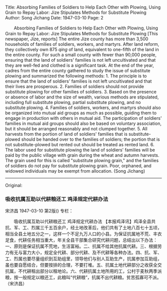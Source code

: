Title: Absorbing Families of Soldiers to Help Each Other with Plowing, Using Grain to Repay Labor: Jize Stipulates Methods for Substitute Plowing
Author: Song Jichang
Date: 1947-03-10
Page: 2

　　Absorbing Families of Soldiers to Help Each Other with Plowing, Using Grain to Repay Labor:
    Jize Stipulates Methods for Substitute Plowing
    [This newspaper, Jize, reports] The entire Jize county has more than 3,500 households of families of soldiers, workers, and martyrs. After land reform, they collectively own 875 *qing* of land, equivalent to one-fifth of the land in the entire county. For such a small county with fewer than 90,000 people, ensuring that the land of soldiers' families is not left uncultivated and that they are well-fed and clothed is a significant task. At the end of the year, cadres from the entire county gathered to study the issue of substitute plowing and summarized the following methods: 1. The principle is to ensure that the land of soldiers' families is not left uncultivated and that their lives are prosperous. 2. Families of soldiers should not provide substitute plowing for other families of soldiers. 3. Based on the presence or absence of labor and the size of wealth, various methods are stipulated, including full substitute plowing, partial substitute plowing, and no substitute plowing. 4. Families of soldiers, workers, and martyrs should also be organized into mutual aid groups as much as possible, guiding them to engage in production with others in mutual aid. The participation of soldiers' families in mutual aid groups should also be based on voluntary association, but it should be arranged reasonably and not clumped together. 5. All harvests from the portion of land of soldiers' families that is substitute-plowed should be handed over to the families of soldiers; the portion that is not substitute-plowed but rented out should be treated as rented land. 6. The labor used for substitute plowing the land of soldiers' families will be paid by the public village with grain during the wheat and autumn harvests. The grain used for this is called "substitute plowing grain," and the families of soldiers do not pay for substitute plowing grain. Poor, orphaned, and widowed individuals may be exempt from allocation. (Song Jichang)



<hr /> 

Original: 


### 吸收抗属互助以代耕粮还工  鸡泽规定代耕办法
宋济昌
1947-03-10
第2版()
专栏：

　　吸收抗属互助以代耕粮还工
    鸡泽规定代耕办法
    【本报鸡泽讯】鸡泽全县共抗、军、工、烈属三千五百余户，经土地改革后，他们共有了土地八百七十五顷，相当全县土地五分之一，这样一个不足九万人口的小县。为保证抗属地不荒、丰衣足食，代耕任务相当重大，年关全县干部集合研究代耕问题，总结出以下办法：一、原则是保证抗属不荒地，生活富裕。二、抗属不给其他抗属代耕。三、根据劳力有无与富力大小，规定全代耕、部分代耕、及不代耕等各种办法。四、抗、军、工、烈属也要尽量组织到互助组里，领导他们与别人互助生产，抗属参加互助组，虽也要自愿结合，但要按排的合理，不要打堆。五、抗属土地代耕部分之收获全交抗属，不代耕租出部分以租地论。六、代耕抗属土地所用的工，公村于麦秋两季派粮，按一般规定以粮还工，此粮叫“代耕粮”，抗属不出代耕粮。贫苦孤寡可不派。（宋济昌）

